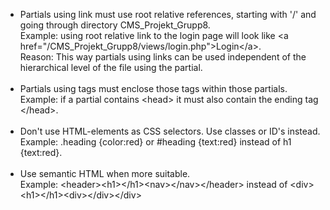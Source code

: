 <ul>
  <li>
Partials using link must use root relative references, starting with '/' and going through directory CMS_Projekt_Grupp8.<br>
Example: using root relative link to the login page will look like &lt;a href="/CMS_Projekt_Grupp8/views/login.php"&gt;Login&lt;/a&gt;.<br>
Reason: This way partials using links can be used independent of the hierarchical level of the file using the partial.<br>
  </li>
<br>
  <li>
Partials using tags must enclose those tags within those partials.<br>
Example: if a partial contains &lt;head&gt; it must also contain the ending tag &lt;/head&gt;.<br>
  </li>
<br>
  <li>
Don't use HTML-elements as CSS selectors. Use classes or ID's instead.<br>
Example: .heading {color:red} or #heading {text:red} instead of h1 {text:red}.<br>
    </li>
<br>
  <li>
Use semantic HTML when more suitable.<br>
Example: &lt;header&gt;&lt;h1&gt;&lt;/h1&gt;&lt;nav&gt;&lt;/nav&gt;&lt;/header&gt; instead of &lt;div&gt;&lt;h1&gt;&lt;/h1&gt;&lt;div&gt;&lt;/div&gt;&lt;/div&gt;<br>
  </li>
</ul>
